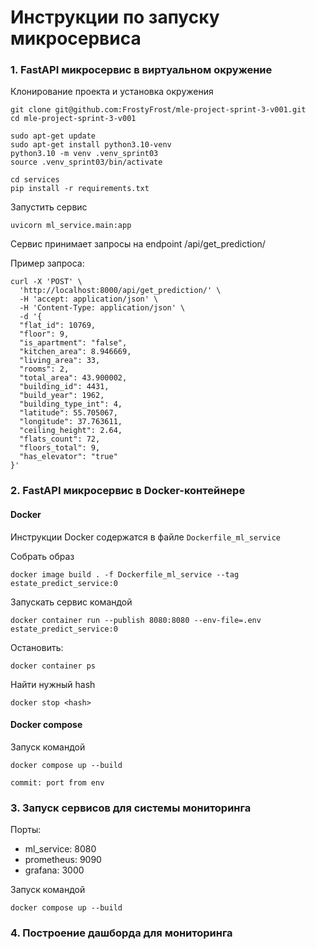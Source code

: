 # Инструкции по запуску микросервиса

### 1. FastAPI микросервис в виртуальном окружение
Клонирование проекта и установка окружения

```
git clone git@github.com:FrostyFrost/mle-project-sprint-3-v001.git
cd mle-project-sprint-3-v001

sudo apt-get update
sudo apt-get install python3.10-venv
python3.10 -m venv .venv_sprint03
source .venv_sprint03/bin/activate

cd services
pip install -r requirements.txt 
```
Запустить сервис 

```
uvicorn ml_service.main:app
```

Сервис принимает запросы на endpoint /api/get_prediction/

Пример запроса:
```
curl -X 'POST' \
  'http://localhost:8000/api/get_prediction/' \
  -H 'accept: application/json' \
  -H 'Content-Type: application/json' \
  -d '{
  "flat_id": 10769,
  "floor": 9,
  "is_apartment": "false",
  "kitchen_area": 8.946669,
  "living_area": 33,
  "rooms": 2,
  "total_area": 43.900002,
  "building_id": 4431,
  "build_year": 1962,
  "building_type_int": 4,
  "latitude": 55.705067,
  "longitude": 37.763611,
  "ceiling_height": 2.64,
  "flats_count": 72,
  "floors_total": 9,
  "has_elevator": "true"
}'
```

### 2. FastAPI микросервис в Docker-контейнере
#### Docker
Инструкции Docker содержатся в файле ```Dockerfile_ml_service``` 

Собрать образ 
```
docker image build . -f Dockerfile_ml_service --tag estate_predict_service:0
```

Запускать сервис командой 
```
docker container run --publish 8080:8080 --env-file=.env estate_predict_service:0 
```

Остановить:
```
docker container ps
```
Найти нужный hash
```
docker stop <hash>
```

#### Docker compose
Запуск командой 
```
docker compose up --build
```

`commit: port from env`
### 3. Запуск сервисов для системы мониторинга
Порты:
* ml_service: 8080 
* prometheus: 9090
* grafana: 3000

Запуск командой 
```
docker compose up --build
```



### 4. Построение дашборда для мониторинга